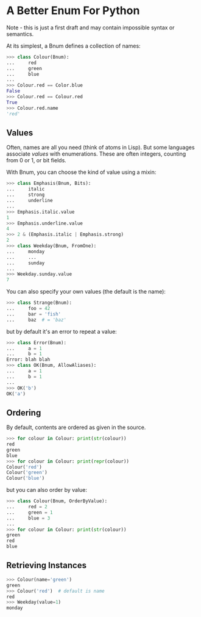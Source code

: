 A Better Enum For Python
========================

Note - this is just a first draft and may contain impossible syntax or
semantics.

At its simplest, a Bnum defines a collection of names:

```python
>>> class Colour(Bnum):
...     red
...     green
...     blue
...
>>> Colour.red == Color.blue
False
>>> Colour.red == Colour.red
True
>>> Colour.red.name
'red'
```

Values
------

Often, names are all you need (think of atoms in Lisp).  But some languages
associate *values* with enumerations.  These are often integers, counting
from 0 or 1, or bit fields.

With Bnum, you can choose the kind of value using a mixin:

```python
>>> class Emphasis(Bnum, Bits):
...     italic
...     strong
...     underline
...
>>> Emphasis.italic.value
1
>>> Emphasis.underline.value
4
>>> 2 & (Emphasis.italic | Emphasis.strong)
2
>>> class Weekday(Bnum, FromOne):
...     monday
...     ...
...     sunday
...
>>> Weekday.sunday.value
7
```

You can also specify your own values (the default is the name):

```python
>>> class Strange(Bnum):
...     foo = 42
...     bar = 'fish'
...     baz  # = 'baz'
```

but by default it's an error to repeat a value:

```python
>>> class Error(Bnum):
...     a = 1
...     b = 1
Error: blah blah
>>> class OK(Bnum, AllowAliases):
...     a = 1
...     b = 1
...
>>> OK('b')
OK('a')
```

Ordering
--------

By default, contents are ordered as given in the source.

```python
>>> for colour in Colour: print(str(colour))
red
green
blue
>>> for colour in Colour: print(repr(colour))
Colour('red')
Colour('green')
Colour('blue')
```

but you can also order by value:

```python
>>> class Colour(Bnum, OrderByValue):
...     red = 2
...     green = 1
...     blue = 3
...
>>> for colour in Colour: print(str(colour))
green
red
blue
```


Retrieving Instances
--------------------

```python
>>> Colour(name='green')
green
>>> Colour('red')  # default is name
red
>>> Weekday(value=1)
monday
```
